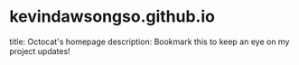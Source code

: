 # kevindawsongso.github.io

title: Octocat's homepage
description: Bookmark this to keep an eye on my project updates!
